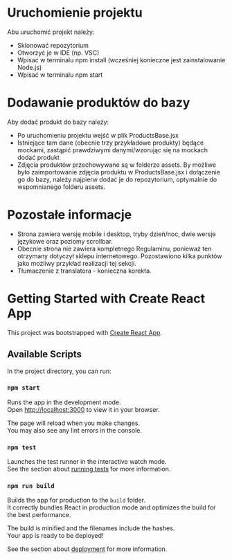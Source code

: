 # Uruchomienie projektu

Abu uruchomić projekt należy:

- Sklonować repozytorium
- Otworzyć je w IDE (np. VSC)
- Wpisać w terminalu npm install (wcześniej konieczne jest zainstalowanie Node.js)
- Wpisać w terminalu npm start

# Dodawanie produktów do bazy

Aby dodać produkt do bazy należy:

- Po uruchomieniu projektu wejść w plik ProductsBase.jsx
- Istniejące tam dane (obecnie trzy przykładowe produkty) będące mockami, zastąpić prawdziwymi danymi/wzorując się na mockach dodać produkt
- Zdjęcia produktów przechowywane są w folderze assets. By możliwe było zaimportowanie zdjęcia produktu w ProductsBase.jsx i dołączenie go do bazy, należy najpierw dodać je do repozytorium, optymalnie do wspomnianego folderu assets.

# Pozostałe informacje

- Strona zawiera wersję mobile i desktop, tryby dzień/noc, dwie wersje językowe oraz poziomy scrollbar.
- Obecnie strona nie zawiera kompletnego Regulaminu, ponieważ ten otrzymany dotyczył sklepu internetowego. Pozostawiono kilka punktów jako możliwy przykład realizacji tej sekcji.
- Tłumaczenie z translatora - konieczna korekta.

# Getting Started with Create React App

This project was bootstrapped with [Create React App](https://github.com/facebook/create-react-app).

## Available Scripts

In the project directory, you can run:

### `npm start`

Runs the app in the development mode.\
Open [http://localhost:3000](http://localhost:3000) to view it in your browser.

The page will reload when you make changes.\
You may also see any lint errors in the console.

### `npm test`

Launches the test runner in the interactive watch mode.\
See the section about [running tests](https://facebook.github.io/create-react-app/docs/running-tests) for more information.

### `npm run build`

Builds the app for production to the `build` folder.\
It correctly bundles React in production mode and optimizes the build for the best performance.

The build is minified and the filenames include the hashes.\
Your app is ready to be deployed!

See the section about [deployment](https://facebook.github.io/create-react-app/docs/deployment) for more information.
